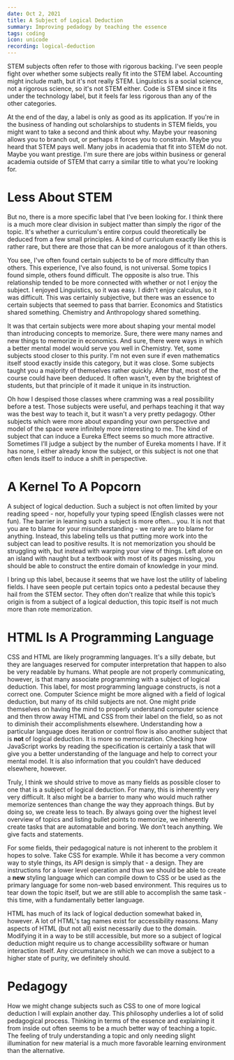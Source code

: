 ```yaml
---
date: Oct 2, 2021
title: A Subject of Logical Deduction
summary: Improving pedadogy by teaching the essence
tags: coding
icon: unicode
recording: logical-deduction
---
```


STEM subjects often refer to those with rigorous backing. I've seen people fight over whether some subjects really fit into the STEM label. Accounting might include math, but it's not really STEM. Linguistics is a social science, not a rigorous science, so it's not STEM either. Code is STEM since it fits under the technology label, but it feels far less rigorous than any of the other categories.

At the end of the day, a label is only as good as its application. If you're in the business of handing out scholarships to students in STEM fields, you might want to take a second and think about why. Maybe your reasoning allows you to branch out, or perhaps it forces you to constrain. Maybe you heard that STEM pays well. Many jobs in academia that fit into STEM do not. Maybe you want prestige. I'm sure there are jobs within business or general academia outside of STEM that carry a similar title to what you're looking for.

# Less About STEM
But no, there is a more specific label that I've been looking for. I think there is a much more clear division in subject matter than simply the rigor of the topic. It's whether a curriculum's entire corpus could theoretically be deduced from a few small principles. A kind of curriculum exactly like this is rather rare, but there are those that can be more analogous of it than others.

You see, I've often found certain subjects to be of more difficulty than others. This experience, I've also found, is not universal. Some topics I found simple, others found difficult. The opposite is also true. This relationship tended to be more connected with whether or not I enjoy the subject. I enjoyed Linguistics, so it was easy. I didn't enjoy calculus, so it was difficult. This was certainly subjective, but there was an essence to certain subjects that seemed to pass that barrier. Economics and Statistics shared something. Chemistry and Anthropology shared something.

It was that certain subjects were more about shaping your mental model than introducing concepts to memorize. Sure, there were many names and new things to memorize in economics. And sure, there were ways in which a better mental model would serve you well in Chemistry. Yet, some subjects stood closer to this purity. I'm not even sure if even mathematics itself stood exactly inside this category, but it was close. Some subjects taught you a majority of themselves rather quickly. After that, most of the course could have been deduced. It often wasn't, even by the brightest of students, but that principle of it made it unique in its instruction.

Oh how I despised those classes where cramming was a real possibility before a test. Those subjects were useful, and perhaps teaching it that way was the best way to teach it, but it wasn't a very pretty pedagogy. Other subjects which were more about expanding your own perspective and model of the space were infinitely more interesting to me. The kind of subject that can induce a Eureka Effect seems so much more attractive. Sometimes I’ll judge a subject by the number of Eureka moments I have. If it has none, I either already know the subject, or this subject is not one that often lends itself to induce a shift in perspective.

# A Kernel To A Popcorn
A subject of logical deduction. Such a subject is not often limited by your reading speed - nor, hopefully your typing speed (English classes were not fun). The barrier in learning such a subject is more often... you. It is not that you are to blame for your misunderstanding - we rarely are to blame for anything. Instead, this labeling tells us that putting more work into the subject can lead to positive results. It is not memorization you should be struggling with, but instead with warping your view of things. Left alone on an island with naught but a textbook with most of its pages missing, you should be able to construct the entire domain of knowledge in your mind.

I bring up this label, because it seems that we have lost the utility of labeling fields. I have seen people put certain topics onto a pedestal because they hail from the STEM sector. They often don't realize that while this topic’s origin is from a subject of a logical deduction, this topic itself is not much more than rote memorization.

# HTML Is A Programming Language
CSS and HTML are likely programming languages. It's a silly debate, but they are languages reserved for computer interpretation that happen to also be very readable by humans. What people are not properly communicating, however, is that many associate programming with a subject of logical deduction. This label, for most programming language constructs, is not a correct one. Computer Science might be more aligned with a field of logical deduction, but many of its child subjects are not. One might pride themselves on having the mind to properly understand computer science and then throw away HTML and CSS from their label on the field, so as not to diminish their accomplishments elsewhere. Understanding how a particular language does iteration or control flow is also another subject that is **not** of logical deduction. It is more so memorization. Checking how JavaScript works by reading the specification is certainly a task that will give you a better understanding of the language and help to correct your mental model. It is also information that you couldn’t have deduced elsewhere, however.

Truly, I think we should strive to move as many fields as possible closer to one that is a subject of logical deduction. For many, this is inherently very very difficult. It also might be a barrier to many who would much rather memorize sentences than change the way they approach things. But by doing so, we create less to teach. By always going over the highest level overview of topics and listing bullet points to memorize, we inherently create tasks that are automatable and boring. We don’t teach anything. We give facts and statements.

For some fields, their pedagogical nature is not inherent to the problem it hopes to solve. Take CSS for example. While it has become a very common way to style things, its API design is simply that - a design. They are instructions for a lower level operation and thus we should be able to create a **new** styling language which can compile down to CSS or be used as the primary language for some non-web based environment. This requires us to tear down the topic itself, but we are still able to accomplish the same task - this time, with a fundamentally better language. 

HTML has much of its lack of logical deduction somewhat baked in, however. A lot of HTML's tag names exist for accessibility reasons. Many aspects of HTML (but not all) exist necessarily due to the domain. Modifying it in a way to be still accessible, but more so a subject of logical deduction might require us to change accessibility software or human interaction itself. Any circumstance in which we can move a subject to a higher state of purity, we definitely should.

# Pedagogy

How we might change subjects such as CSS to one of more logical deduction I will explain another day. This philosophy underlies a lot of solid pedagogical process. Thinking in terms of the essence and explaining it from inside out often seems to be a much better way of teaching a topic. The feeling of truly understanding a topic and only needing slight illumination for new material is a much more favorable learning environment than the alternative.